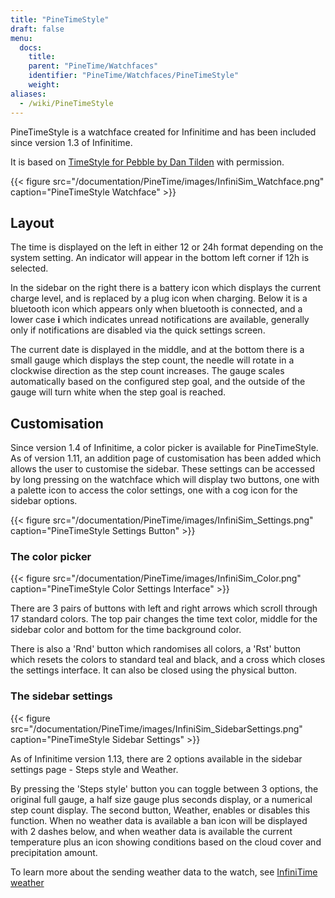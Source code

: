 ```yaml
---
title: "PineTimeStyle"
draft: false
menu:
  docs:
    title:
    parent: "PineTime/Watchfaces"
    identifier: "PineTime/Watchfaces/PineTimeStyle"
    weight:
aliases:
  - /wiki/PineTimeStyle
---
```


PineTimeStyle is a watchface created for Infinitime and has been included since version 1.3 of Infinitime.

It is based on [TimeStyle for Pebble by Dan Tilden](https://www.dantilden.com/projects/timestyle/) with permission.

{{< figure src="/documentation/PineTime/images/InfiniSim_Watchface.png" caption="PineTimeStyle Watchface" >}}

## Layout

The time is displayed on the left in either 12 or 24h format depending on the system setting. An indicator will appear in the bottom left corner if 12h is selected.

In the sidebar on the right there is a battery icon which displays the current charge level, and is replaced by a plug icon when charging. Below it is a bluetooth icon which appears only when bluetooth is connected, and a lower case **i** which indicates unread notifications are available, generally only if notifications are disabled via the quick settings screen.

The current date is displayed in the middle, and at the bottom there is a small gauge which displays the step count, the needle will rotate in a clockwise direction as the step count increases. The gauge scales automatically based on the configured step goal, and the outside of the gauge will turn white when the step goal is reached.

## Customisation

Since version 1.4 of Infinitime, a color picker is available for PineTimeStyle. As of version 1.11, an addition page of customisation has been added which allows the user to customise the sidebar. These settings can be accessed by long pressing on the watchface which will display two buttons, one with a palette icon to access the color settings, one with a cog icon for the sidebar options.

{{< figure src="/documentation/PineTime/images/InfiniSim_Settings.png" caption="PineTimeStyle Settings Button" >}}

### The color picker

{{< figure src="/documentation/PineTime/images/InfiniSim_Color.png" caption="PineTimeStyle Color Settings Interface" >}}

There are 3 pairs of buttons with left and right arrows which scroll through 17 standard colors. The top pair changes the time text color, middle for the sidebar color and bottom for the time background color.

There is also a 'Rnd' button which randomises all colors, a 'Rst' button which resets the colors to standard teal and black, and a cross which closes the settings interface. It can also be closed using the physical button.

### The sidebar settings

{{< figure src="/documentation/PineTime/images/InfiniSim_SidebarSettings.png" caption="PineTimeStyle Sidebar Settings" >}}

As of Infinitime version 1.13, there are 2 options available in the sidebar settings page - Steps style and Weather.

By pressing the 'Steps style' button you can toggle between 3 options, the original full gauge, a half size gauge plus seconds display, or a numerical step count display. The second button, Weather, enables or disables this function. When no weather data is available a ban icon will be displayed with 2 dashes below, and when weather data is available the current temperature plus an icon showing conditions based on the cloud cover and precipitation amount.

To learn more about the sending weather data to the watch, see [InfiniTime weather](/documentation/PineTime/Software/InfiniTime_weather)
